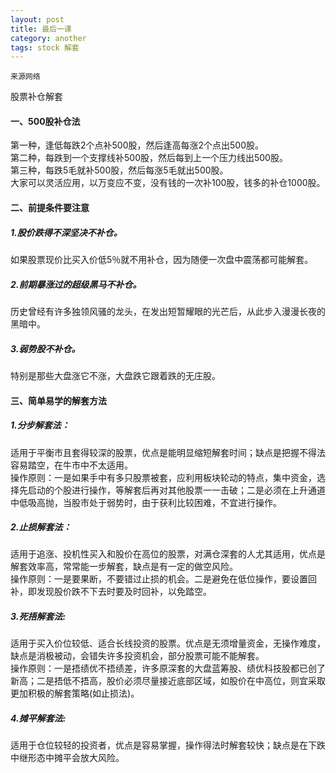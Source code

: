 ```yaml
---
layout: post  
title: 最后一课 
category: another  
tags: stock 解套
---  
```


    来源网络
股票补仓解套　　
#### 一、500股补仓法　　 
第一种，逢低每跌2个点补500股，然后逢高每涨2个点出500股。  
第二种，每跌到一个支撑线补500股，然后每到上一个压力线出500股。  
第三种，每跌5毛就补500股，然后每涨5毛就出500股。  
大家可以灵活应用，以万变应不变，没有钱的一次补100股，钱多的补仓1000股。    

#### 二、前提条件要注意  
##### 1.股价跌得不深坚决不补仓。  
如果股票现价比买入价低5％就不用补仓，因为随便一次盘中震荡都可能解套。  
##### 2.前期暴涨过的超级黑马不补仓。  
历史曾经有许多独领风骚的龙头，在发出短暂耀眼的光芒后，从此步入漫漫长夜的黑暗中。  
##### 3.弱势股不补仓。  
特别是那些大盘涨它不涨，大盘跌它跟着跌的无庄股。  

#### 三、简单易学的解套方法  
##### 1.分步解套法：  
适用于平衡市且套得较深的股票，优点是能明显缩短解套时间；缺点是把握不得法容易踏空，在牛市中不太适用。  
操作原则：一是如果手中有多只股票被套，应利用板块轮动的特点，集中资金，选择先启动的个股进行操作，等解套后再对其他股票一一击破；二是必须在上升通道中低吸高抛，当股市处于弱势时，由于获利比较困难，不宜进行操作。  
##### 2.止损解套法：  
适用于追涨、投机性买入和股价在高位的股票，对满仓深套的人尤其适用，优点是解套效率高，常常能一步解套，缺点是有一定的做空风险。  
操作原则：一是要果断，不要错过止损的机会。二是避免在低位操作，要设置回补，即发现股价跌不下去时要及时回补，以免踏空。  
##### 3.死捂解套法:  
适用于买入价位较低、适合长线投资的股票。优点是无须增量资金，无操作难度，缺点是消极被动，会错失许多投资机会，部分股票可能不能解套。  
操作原则：一是捂绩优不捂绩差，许多原深套的大盘蓝筹股、绩优科技股都已创了新高；二是捂低不捂高，股价必须尽量接近底部区域，如股价在中高位，则宜采取更加积极的解套策略(如止损法)。  
##### 4.摊平解套法:  
适用于仓位较轻的投资者，优点是容易掌握，操作得法时解套较快；缺点是在下跌中继形态中摊平会放大风险。  
